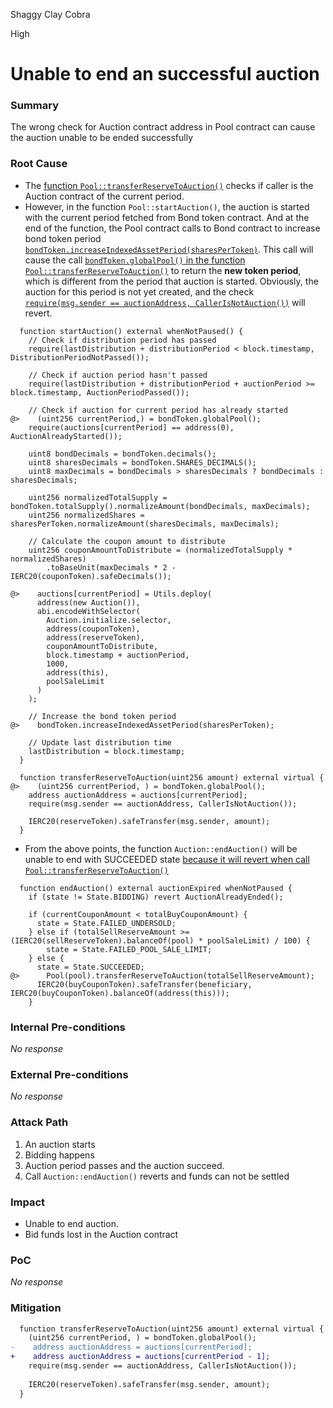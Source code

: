 Shaggy Clay Cobra

High

# Unable to end an successful auction

### Summary

The wrong check for Auction contract address in Pool contract can cause the auction unable to be ended successfully

### Root Cause

- The [function `Pool::transferReserveToAuction()`](https://github.com/sherlock-audit/2024-12-plaza-finance/blob/main/plaza-evm/src/Pool.sol#L577-L583) checks if caller is the Auction contract of the current period. 
- However, in the function `Pool::startAuction()`, the auction is started with the current period fetched from Bond token contract. And at the end of the function, the Pool contract calls to Bond contract to increase bond token period [`bondToken.increaseIndexedAssetPeriod(sharesPerToken)`](https://github.com/sherlock-audit/2024-12-plaza-finance/blob/main/plaza-evm/src/BondToken.sol#L217-L229). This call will cause the call [`bondToken.globalPool()` in the function `Pool::transferReserveToAuction()`](https://github.com/sherlock-audit/2024-12-plaza-finance/blob/main/plaza-evm/src/Pool.sol#L578) to return the **new token period**, which is different from the period that auction is started. Obviously, the auction for this period is not yet created, and the check [`require(msg.sender == auctionAddress, CallerIsNotAuction())`](https://github.com/sherlock-audit/2024-12-plaza-finance/blob/main/plaza-evm/src/Pool.sol#L580) will revert.
```solidity
  function startAuction() external whenNotPaused() {
    // Check if distribution period has passed
    require(lastDistribution + distributionPeriod < block.timestamp, DistributionPeriodNotPassed());

    // Check if auction period hasn't passed
    require(lastDistribution + distributionPeriod + auctionPeriod >= block.timestamp, AuctionPeriodPassed());

    // Check if auction for current period has already started
@>    (uint256 currentPeriod,) = bondToken.globalPool();
    require(auctions[currentPeriod] == address(0), AuctionAlreadyStarted());

    uint8 bondDecimals = bondToken.decimals();
    uint8 sharesDecimals = bondToken.SHARES_DECIMALS();
    uint8 maxDecimals = bondDecimals > sharesDecimals ? bondDecimals : sharesDecimals;

    uint256 normalizedTotalSupply = bondToken.totalSupply().normalizeAmount(bondDecimals, maxDecimals);
    uint256 normalizedShares = sharesPerToken.normalizeAmount(sharesDecimals, maxDecimals);

    // Calculate the coupon amount to distribute
    uint256 couponAmountToDistribute = (normalizedTotalSupply * normalizedShares)
        .toBaseUnit(maxDecimals * 2 - IERC20(couponToken).safeDecimals());

@>    auctions[currentPeriod] = Utils.deploy(
      address(new Auction()),
      abi.encodeWithSelector(
        Auction.initialize.selector,
        address(couponToken),
        address(reserveToken),
        couponAmountToDistribute,
        block.timestamp + auctionPeriod,
        1000,
        address(this),
        poolSaleLimit
      )
    );

    // Increase the bond token period
@>    bondToken.increaseIndexedAssetPeriod(sharesPerToken);

    // Update last distribution time
    lastDistribution = block.timestamp;
  }

  function transferReserveToAuction(uint256 amount) external virtual {
@>    (uint256 currentPeriod, ) = bondToken.globalPool();
    address auctionAddress = auctions[currentPeriod];
    require(msg.sender == auctionAddress, CallerIsNotAuction());
    
    IERC20(reserveToken).safeTransfer(msg.sender, amount);
  }
```

- From the above points, the function `Auction::endAuction()` will be unable to end with SUCCEEDED state [because it will revert when call `Pool::transferReserveToAuction()`](https://github.com/sherlock-audit/2024-12-plaza-finance/blob/main/plaza-evm/src/Auction.sol#L345)
```solidity
  function endAuction() external auctionExpired whenNotPaused {
    if (state != State.BIDDING) revert AuctionAlreadyEnded();

    if (currentCouponAmount < totalBuyCouponAmount) {
      state = State.FAILED_UNDERSOLD;
    } else if (totalSellReserveAmount >= (IERC20(sellReserveToken).balanceOf(pool) * poolSaleLimit) / 100) {
        state = State.FAILED_POOL_SALE_LIMIT;
    } else {
      state = State.SUCCEEDED;
@>      Pool(pool).transferReserveToAuction(totalSellReserveAmount);
      IERC20(buyCouponToken).safeTransfer(beneficiary, IERC20(buyCouponToken).balanceOf(address(this)));
    }
```

### Internal Pre-conditions

_No response_

### External Pre-conditions

_No response_

### Attack Path

1. An auction starts
2. Bidding happens
3. Auction period passes and the auction succeed.
4. Call `Auction::endAuction()` reverts and funds can not be settled

### Impact

- Unable to end auction.
- Bid funds lost in the Auction contract

### PoC

_No response_

### Mitigation

```diff
  function transferReserveToAuction(uint256 amount) external virtual {
    (uint256 currentPeriod, ) = bondToken.globalPool();
-    address auctionAddress = auctions[currentPeriod];
+    address auctionAddress = auctions[currentPeriod - 1];
    require(msg.sender == auctionAddress, CallerIsNotAuction());
    
    IERC20(reserveToken).safeTransfer(msg.sender, amount);
  }
```